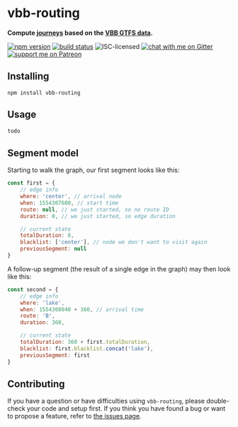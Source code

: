 # vbb-routing

**Compute [journeys](https://github.com/public-transport/friendly-public-transport-format/blob/1.0.1/spec/readme.md#journey) based on the [VBB GTFS data](https://github.com/derhuerst/vbb-gtfs.jannisr.de).**

[![npm version](https://img.shields.io/npm/v/vbb-routing.svg)](https://www.npmjs.com/package/vbb-routing)
[![build status](https://api.travis-ci.org/derhuerst/vbb-routing.svg?branch=master)](https://travis-ci.org/derhuerst/vbb-routing)
![ISC-licensed](https://img.shields.io/github/license/derhuerst/vbb-routing.svg)
[![chat with me on Gitter](https://img.shields.io/badge/chat%20with%20me-on%20gitter-512e92.svg)](https://gitter.im/derhuerst)
[![support me on Patreon](https://img.shields.io/badge/support%20me-on%20patreon-fa7664.svg)](https://patreon.com/derhuerst)


## Installing

```shell
npm install vbb-routing
```


## Usage

```js
todo
```


## Segment model

Starting to walk the graph, our first segment looks like this:

```js
const first = {
	// edge info
	where: 'center', // arrival node
	when: 1554307600, // start time
	route: null, // we just started, so no route ID
	duration: 0, // we just started, so edge duration

	// current state
	totalDuration: 0,
	blacklist: ['center'], // node we don't want to visit again
	previousSegment: null
}
```

A follow-up segment (the result of a single edge in the graph) may then look like this:

```js
const second = {
	// edge info
	where: 'lake',
	when: 1554308040 + 360, // arrival time
	route: 'B',
	duration: 360,

	// current state
	totalDuration: 360 + first.totalDuration,
	blacklist: first.blacklist.concat('lake'),
	previousSegment: first
}
```


## Contributing

If you have a question or have difficulties using `vbb-routing`, please double-check your code and setup first. If you think you have found a bug or want to propose a feature, refer to [the issues page](https://github.com/derhuerst/vbb-routing/issues).
